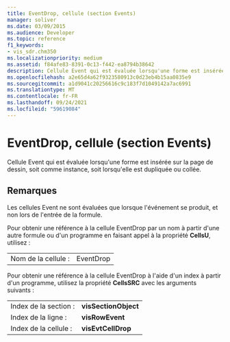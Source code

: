 ```yaml
---
title: EventDrop, cellule (section Events)
manager: soliver
ms.date: 03/09/2015
ms.audience: Developer
ms.topic: reference
f1_keywords:
- vis_sdr.chm350
ms.localizationpriority: medium
ms.assetid: f84afe83-8391-0c13-f442-ea8794b38642
description: Cellule Event qui est évaluée lorsqu'une forme est insérée sur la page de dessin, soit comme instance, soit lorsqu'elle est dupliquée ou collée.
ms.openlocfilehash: a2e65d4a62f9323580913c0d23eb4b15aa0835e9
ms.sourcegitcommit: a1d9041c20256616c9c183f7d1049142a7ac6991
ms.translationtype: MT
ms.contentlocale: fr-FR
ms.lasthandoff: 09/24/2021
ms.locfileid: "59619084"
---
```

# <a name="eventdrop-cell-events-section"></a>EventDrop, cellule (section Events)

Cellule Event qui est évaluée lorsqu'une forme est insérée sur la page de dessin, soit comme instance, soit lorsqu'elle est dupliquée ou collée.
  
## <a name="remarks"></a>Remarques

Les cellules Event ne sont évaluées que lorsque l'événement se produit, et non lors de l'entrée de la formule.
  
Pour obtenir une référence à la cellule EventDrop par un nom à partir d'une autre formule ou d'un programme en faisant appel à la propriété **CellsU**, utilisez : 
  
|||
|:-----|:-----|
| Nom de la cellule :  <br/> | EventDrop  <br/> |
   
Pour obtenir une référence à la cellule EventDrop à l'aide d'un index à partir d'un programme, utilisez la propriété **CellsSRC** avec les arguments suivants : 
  
|||
|:-----|:-----|
| Index de la section :  <br/> |**visSectionObject** <br/> |
| Index de la ligne :  <br/> |**visRowEvent** <br/> |
| Index de la cellule :  <br/> |**visEvtCellDrop** <br/> |
   

